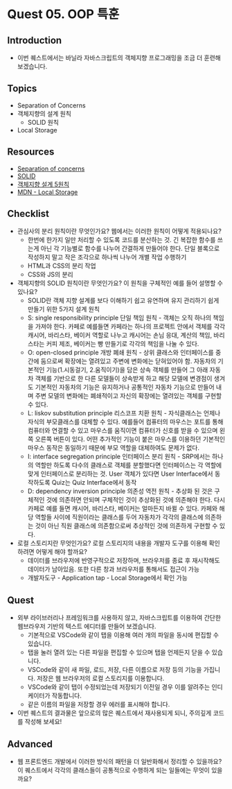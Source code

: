 # Quest 05. OOP 특훈

## Introduction
* 이번 퀘스트에서는 바닐라 자바스크립트의 객체지향 프로그래밍을 조금 더 훈련해 보겠습니다.

## Topics
* Separation of Concerns
* 객체지향의 설계 원칙
  * SOLID 원칙
* Local Storage

## Resources
* [Separation of concerns](https://jonbellah.com/articles/separation-of-concerns/)
* [SOLID](https://en.wikipedia.org/wiki/SOLID)
* [객체지향 설계 5원칙](https://webdoli.tistory.com/210)
* [MDN - Local Storage](https://developer.mozilla.org/ko/docs/Web/API/Window/localStorage)

## Checklist
* 관심사의 분리 원칙이란 무엇인가요? 웹에서는 이러한 원칙이 어떻게 적용되나요?
  - 한번에 한가지 일만 처리할 수 있도록 코드를 분산하는 것. 긴 복잡한 함수를 쓰는게 아닌 각 기능별로 함수를 나누어 간결하게 만들어야 한다. 단일 블록으로 작성하지 말고 작은 조각으로 하나씩 나누어 개별 작업 수행하기
  - HTML과 CSS의 분리 작업
  - CSS와 JS의 분리
* 객체지향의 SOLID 원칙이란 무엇인가요? 이 원칙을 구체적인 예를 들어 설명할 수 있나요?
  - SOLID란 객체 지향 설계를 보다 이해하기 쉽고 유연하며 유지 관리하기 쉽게 만들기 위한 5가지 설계 원칙
  - S: single responsibility principle 단일 책임 원칙 - 객체는 오직 하나의 책임을 가져야 한다. 카페로 예를들면 카페라는 하나의 프로젝트 안에서 객체를 각각 캐시어, 바리스타, 베이커 역할로 나누고 캐시어는 손님 응대, 계산의 책임, 바리스타는 커피 제조, 베이커는 빵 만들기로 각각의 책임을 나눌 수 있다. 
  - O: open-closed principle 개방 폐쇄 원칙 - 상위 클래스와 인터페이스를 중간에 둠으로써 확장에는 열려있고 주변에 변화에는 닫혀있어야 함. 자동차의 기본적인 기능(1.시동걸기, 2.움직이기)을 담은 상속 객체를 만들어 그 아래 자동차 객체를 기반으로 한 다른 모델들이 상속받게 하고 해당 모델에 변경점이 생겨도 기본적인 자동차의 기능은 유지하거나 공통적인 자동차 기능으로 만들어 내며 주변 모델의 변화에는 폐쇄적이고 자신의 확장에는 열려있는 객체를 구현할 수 있다.
  - L: liskov substitution principle 리스코프 치환 원칙 - 자식클래스는 언제나 자식의 부모클래스를 대체할 수 있다. 예를들어 컴퓨터의 마우스는 포트를 통해 컴퓨터와 연결할 수 있고 마우스를 움직이면 컴퓨터가 신호를 받을 수 있으며 왼쪽 오른쪽 버튼이 있다. 어떤 추가적인 기능이 붙은 마우스를 이용하던 기본적인 마우스 동작은 동일하기 때문에 부모 역할을 대체하여도 문제가 없다.
  - I: interface segregation principle 인터페이스 분리 원칙 - SRP에서는 하나의 역할만 하도록 다수의 클래스로 객체를 분할했다면 인터페이스는 각 역할에 맞게 인터페이스로 분리하는 것. User 객체가 있다면 User Interface에서 동작하도록 Quiz는 Quiz Interface에서 동작
  - D: dependency inversion principle 의존성 역전 원칙 - 추상화 된 것은 구체적인 것에 의존하면 안되며 구체적인 것이 추상화된 것에 의존해야 한다. 다시 카페로 예를 들면 캐시어, 바리스타, 베이커는 얼마든지 바뀔 수 있다. 카페와 해당 역할들 사이에 직원이라는 클래스를 두어 자동차가 각각의 클래스에 의존하는 것이 아닌 직원 클래스에 의존함으로써 추상적인 것에 의존하게 구현할 수 있다.
* 로컬 스토리지란 무엇인가요? 로컬 스토리지의 내용을 개발자 도구를 이용해 확인하려면 어떻게 해야 할까요? 
  - 데이터를 브라우저에 반영구적으로 저장하며, 브라우저를 종료 후 재시작해도 데이터가 남아있음. 또한 다른 창과 브라우저를 통해서도 접근이 가능
  - 개발자도구 - Application tap - Local Storage에서 확인 가능

## Quest
* 외부 라이브러리나 프레임워크를 사용하지 않고, 자바스크립트를 이용하여 간단한 웹브라우저 기반의 텍스트 에디터를 만들어 보겠습니다.
  * 기본적으로 VSCode와 같이 탭을 이용해 여러 개의 파일을 동시에 편집할 수 있습니다.
  * 탭을 눌러 열려 있는 다른 파일을 편집할 수 있으며 탭을 언제든지 닫을 수 있습니다.
  * VSCode와 같이 새 파일, 로드, 저장, 다른 이름으로 저장 등의 기능을 가집니다. 저장은 웹 브라우저의 로컬 스토리지를 이용합니다.
  * VSCode와 같이 탭이 수정되었는데 저장되기 이전일 경우 이를 알려주는 인디케이터가 작동합니다.
  * 같은 이름의 파일을 저장할 경우 에러를 표시해야 합니다.
* 이번 퀘스트의 결과물은 앞으로의 많은 퀘스트에서 재사용되게 되니, 주의깊게 코드를 작성해 보세요!

## Advanced
* 웹 프론트엔드 개발에서 이러한 방식의 패턴을 더 일반화해서 정리할 수 있을까요? 이 퀘스트에서 각각의 클래스들이 공통적으로 수행하게 되는 일들에는 무엇이 있을까요?
